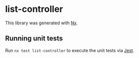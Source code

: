 # list-controller

This library was generated with [Nx](https://nx.dev).

## Running unit tests

Run `nx test list-controller` to execute the unit tests via [Jest](https://jestjs.io).
